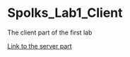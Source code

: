 # Spolks_Lab1_Client

The client part of the first lab

[Link to the server part](https://github.com/anyablischik/Spolks_Lab1_Server/)
